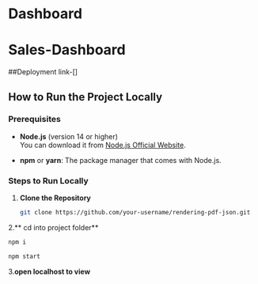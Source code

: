 # Dashboard

# Sales-Dashboard
##Deployment link-[]
## How to Run the Project Locally

### Prerequisites
- **Node.js** (version 14 or higher)  
  You can download it from [Node.js Official Website](https://nodejs.org/).
  
- **npm** or **yarn**: The package manager that comes with Node.js.

### Steps to Run Locally

1. **Clone the Repository**
   ```bash
   git clone https://github.com/your-username/rendering-pdf-json.git
   ```

2.** cd into project folder**
```bash
npm i
```
```bash
npm start
```

3.**open localhost to view**
